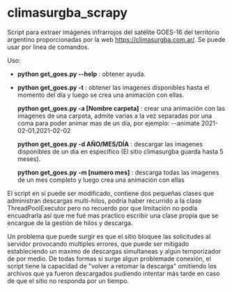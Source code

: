 
# climasurgba_scrapy
Script para extraer imágenes infrarrojos del satélite GOES-16 del territorio argentino proporcionadas por la web https://climasurgba.com.ar/.
Se puede usar por linea de comandos.

Uso:
 - **python get_goes.py --help**  : obtener ayuda.
 - **python get_goes.py -t**  : obtener las imagenes disponibles hasta el momento del día y luego se crea una animación con ellas.
   
    **python get_goes.py -a [Nombre carpeta]** : crear una animación con
   las imagenes de una carpeta, admite varias a la vez separadas por una coma para poder animar mas de un día, por ejemplo: --animate 2021-02-01,2021-02-02
   
   **python get_goes.py -d AÑO/MES/DÍA** : descargar las imagenes disponibles de un día en especifico (El sitio climasurgba guarda
   hasta 5 meses).
   
    **python get_goes.py -m [numero mes]** : descarga todas las imagenes
   de un mes completo y luego crea una animación con ellas

El script en sí puede ser modificado, contiene dos pequeñas clases que administran descargas multi-hilos, podría haber recurrido a la clase ThreadPoolExecutor pero no recuerdo por que limitación no podía encuadrarla así que me fué mas practico escribir una clase propia que se encargue de la gestión de hilos y descarga.

Un problema que puede surgir es que el sitio bloquee las solicitudes al servidor provocando multiples errores, que puede ser mitigado estableciendo un maximo de descargas simultaneas y algun temporizador de por medio. De todas formas si surge algun problemade conexión, el script tiene la capacidad de "volver a retomar la descarga" omitiendo los archivos que ya fueron descargados pudiendo intentar más tarde en caso de que el sitio no responda por un tiempo.

